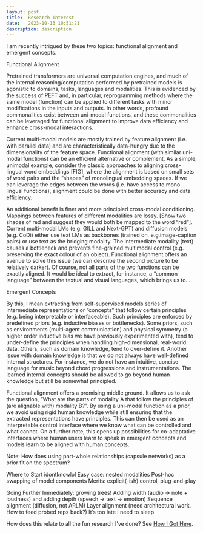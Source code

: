 ```yaml
---
layout: post
title:  Research Interest
date:   2023-10-13 10:51:21
description: description
---
```

I am recently intrigued by these two topics: functional alignment and emergent concepts.

Functional Alignment

Pretrained transformers are universal computation engines, and much of the internal reasoning/computation performed by pretrained models is agonistic to domains, tasks, languages and modalities. This is evidenced by the success of PEFT and, in particular, reprogramming methods where the same model (function) can be applied to different tasks with minor modifications in the inputs and outputs. In other words, profound commonalities exist between uni-modal functions, and these commonalities can be leveraged for functional alignment to improve data efficiency and enhance cross-modal interactions.

Current multi-modal models are mostly trained by feature alignment (i.e. with parallel data) and are characteristically data-hungry due to the dimensionality of the feature space. Functional alignment (with similar uni-modal functions) can be an efficient alternative or complement. As a simple, unimodal example, consider the classic approaches to aligning cross-lingual word embeddings [FIG], where the alignment is based on small sets of word pairs and the “shapes” of monolingual embedding spaces. If we can leverage the edges between the words (i.e. have access to mono-lingual functions), alignment could be done with better accuracy and data efficiency.

An additional benefit is finer and more principled cross-modal conditioning. Mappings between features of different modalities are lossy. [Show two shades of red and suggest they would both be mapped to the word “red”]. Current multi-modal LMs (e.g. GILL and Next-GPT) and diffusion models (e.g. CoDi) either use text LMs as backbones (trained on, e.g.image-caption pairs) or use text as the bridging modality. The intermediate modality (text) causes a bottleneck and prevents fine-grained multimodal control (e.g. preserving the exact colour of an object). Functional alignment offers an avenue to solve this issue (we can describe the second picture to be relatively darker). Of course, not all parts of the two functions can be exactly aligned. It would be ideal to extract, for instance, a “common language” between the textual and visual languages, which brings us to…

Emergent Concepts

By this, I mean extracting from self-supervised models series of intermediate representations or “concepts” that follow certain principles (e.g. being interpretable or interfaceable). Such principles are enforced by predefined priors (e.g. inductive biases or bottlenecks). Some priors, such as environments (multi-agent communication) and physical symmetry (a higher order inductive bias we have previously experimented with), tend to under-define the principles when handling high-dimensional, real-world data. Others, such as domain knowledge, tend to over-define it. Another issue with domain knowledge is that we do not always have well-defined internal structures. For instance, we do not have an intuitive, concise language for music beyond chord progressions and instrumentations. The learned internal concepts should be allowed to go beyond human knowledge but still be somewhat principled.

Functional alignment offers a promising middle ground. It allows us to ask the question, “What are the parts of modality A that follow the principles of (are alignable with) modality B?”. By using a uni-modal function as a prior, we avoid using rigid human knowledge while still ensuring that the extracted representations have principles. This can then be used as an interpretable control interface where we know what can be controlled and what cannot. On a further note, this opens up possibilities for co-adaptative interfaces where human users learn to speak in emergent concepts and models learn to be aligned with human concepts.

Note: How does using part-whole relationships (capsule networks) as a prior fit on the spectrum?

Where to Start
idontknowlol
Easy case: nested modalities
Post-hoc swapping of model components
Merits: explicit(-ish) control, plug-and-play

Going Further
Immediately: growing trees! Adding width (audio -> note + loudness) and adding depth (speech -> text -> emotion)
Sequence alignment (diffusion, not ARLM)
Layer alignment (need architectural work. How to feed probed reps back?)
It’s too late I need to sleep

How does this relate to all the fun research I've done? See <a href=./blog/2023/research-interest>How I Got Here</a>.
